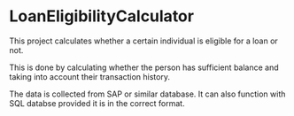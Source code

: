 # LoanEligibilityCalculator

This project calculates whether a certain individual is eligible for a loan or not.

This is done by calculating whether the person has sufficient balance and taking into account their transaction history.

The data is collected from SAP or similar database. It can also function with SQL databse provided it is in the correct format.
